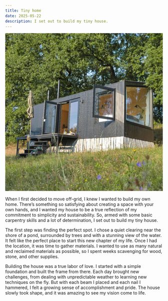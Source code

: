 ```yaml
---
title: Tiny home
date: 2025-05-22
description: I set out to build my tiny house.
---
```


![Tiny boxy home surrounded by wildflowers with trees behind it](./imgs/cabin.jpg)

When I first decided to move off-grid, I knew I wanted to build my own home. There’s something so satisfying about creating a space with your own hands, and I wanted my house to be a true reflection of my commitment to simplicity and sustainability. So, armed with some basic carpentry skills and a lot of determination, I set out to build my tiny house.

The first step was finding the perfect spot. I chose a quiet clearing near the shore of a pond, surrounded by trees and with a stunning view of the water. It felt like the perfect place to start this new chapter of my life. Once I had the location, it was time to gather materials. I wanted to use as many natural and reclaimed materials as possible, so I spent weeks scavenging for wood, stone, and other supplies.

Building the house was a true labor of love. I started with a simple foundation and built the frame from there. Each day brought new challenges, from dealing with unpredictable weather to learning new techniques on the fly. But with each beam I placed and each nail I hammered, I felt a growing sense of accomplishment and pride. The house slowly took shape, and it was amazing to see my vision come to life.
